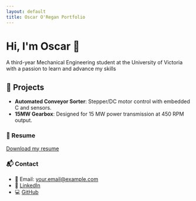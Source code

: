 ```yaml
---
layout: default
title: Oscar O'Regan Portfolio 
---
```


# Hi, I'm Oscar 👋

A third-year Mechanical Engineering student at the University of Victoria with a passion to learn and advance my skills

## 🔧 Projects

- **Automated Conveyor Sorter**: Stepper/DC motor control with embedded C and sensors.
- **15MW Gearbox**: Designed for 15 MW power transmission at 450 RPM output.

### 📄 Resume
[Download my resume](./resume2025.pdf)

### 📬 Contact
- 📧 Email: your.email@example.com  
- 🔗 [LinkedIn](https://www.linkedin.com/in/your-profile)  
- 💻 [GitHub](https://github.com/your-username)
